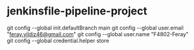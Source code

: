 # jenkinsfile-pipeline-project
git config --global init.defaultBranch main
git config --global user.email "feray.yildiz46@gmail.com"
git config --global user.name "F4802-Feray"
git config --global credential.helper store
